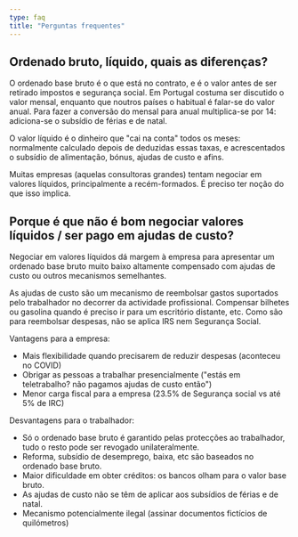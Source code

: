 ```yaml
---
type: faq
title: "Perguntas frequentes"
---
```


## Ordenado bruto, líquido, quais as diferenças?

O ordenado base bruto é o que está no contrato, e é o valor antes de ser
retirado impostos e segurança social. Em Portugal costuma ser discutido o valor
mensal, enquanto que noutros países o habitual é falar-se do valor anual. Para
fazer a conversão do mensal para anual multiplica-se por 14: adiciona-se o
subsídio de férias e de natal.

O valor líquido é o dinheiro que "cai na conta" todos os meses: normalmente
calculado depois de deduzidas essas taxas, e acrescentados o subsídio de
alimentação, bónus, ajudas de custo e afins.

Muitas empresas (aquelas consultoras grandes) tentam negociar em valores
líquidos, principalmente a recém-formados. É preciso ter noção do que isso
implica.

## Porque é que não é bom negociar valores líquidos / ser pago em ajudas de custo?

Negociar em valores líquidos dá margem à empresa para apresentar um ordenado
base bruto muito baixo altamente compensado com ajudas de custo ou outros
mecanismos semelhantes.

As ajudas de custo são um mecanismo de reembolsar gastos suportados pelo
trabalhador no decorrer da actividade profissional. Compensar bilhetes ou
gasolina quando é preciso ir para um escritório distante, etc. Como são para
reembolsar despesas, não se aplica IRS nem Segurança Social.

Vantagens para a empresa:

* Mais flexibilidade quando precisarem de reduzir despesas (aconteceu no COVID)
* Obrigar as pessoas a trabalhar presencialmente ("estás em teletrabalho? não
  pagamos ajudas de custo então")
* Menor carga fiscal para a empresa (23.5% de Segurança social vs até 5% de
  IRC)

Desvantagens para o trabalhador:

* Só o ordenado base bruto é garantido pelas protecções ao trabalhador, tudo
  o resto pode ser revogado unilateralmente.
* Reforma, subsídio de desemprego, baixa, etc são baseados no ordenado base bruto.
* Maior dificuldade em obter créditos: os bancos olham para o valor base bruto.
* As ajudas de custo não se têm de aplicar aos subsídios de férias e de natal.
* Mecanismo potencialmente ilegal (assinar documentos fictícios de quilómetros)
